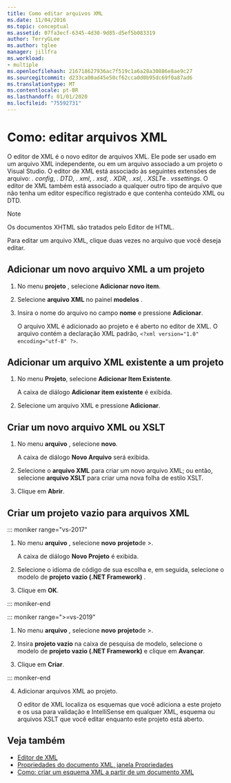 ```yaml
---
title: Como editar arquivos XML
ms.date: 11/04/2016
ms.topic: conceptual
ms.assetid: 07fa3ecf-6345-4d30-9d85-d5ef5b083319
author: TerryGLee
ms.author: tglee
manager: jillfra
ms.workload:
- multiple
ms.openlocfilehash: 216718627936ac7f519c1a6a28a30886e8ae9c27
ms.sourcegitcommit: d233ca00ad45e50cf62cca0d0b95dc69f0a87ad6
ms.translationtype: MT
ms.contentlocale: pt-BR
ms.lasthandoff: 01/01/2020
ms.locfileid: "75592731"
---
```

# <a name="how-to-edit-xml-files"></a>Como: editar arquivos XML

O editor de XML é o novo editor de arquivos XML. Ele pode ser usado em um arquivo XML independente, ou em um arquivo associado a um projeto o Visual Studio. O editor de XML está associado às seguintes extensões de arquivo: *. config*, *. DTD*, *. xml*, *. xsd*, *. XDR*, *. xsl*, *. XSLT*e *. vssettings*. O editor de XML também está associado a qualquer outro tipo de arquivo que não tenha um editor específico registrado e que contenha conteúdo XML ou DTD.

> [!NOTE]
> Os documentos XHTML são tratados pelo Editor de HTML.

Para editar um arquivo XML, clique duas vezes no arquivo que você deseja editar.

## <a name="add-a-new-xml-file-to-a-project"></a>Adicionar um novo arquivo XML a um projeto

1. No menu **projeto** , selecione **Adicionar novo item**.

2. Selecione **arquivo XML** no painel **modelos** .

3. Insira o nome do arquivo no campo **nome** e pressione **Adicionar**.

   O arquivo XML é adicionado ao projeto e é aberto no editor de XML. O arquivo contém a declaração XML padrão, `<?xml version="1.0" encoding="utf-8" ?>`.

## <a name="add-an-existing-xml-file-to-a-project"></a>Adicionar um arquivo XML existente a um projeto

1. No menu **Projeto**, selecione **Adicionar Item Existente**.

   A caixa de diálogo **Adicionar item existente** é exibida.

2. Selecione um arquivo XML e pressione **Adicionar**.

## <a name="create-a-new-xml-or-xslt-file"></a>Criar um novo arquivo XML ou XSLT

1. No menu **arquivo** , selecione **novo**.

   A caixa de diálogo **Novo Arquivo** será exibida.

2. Selecione o **arquivo XML** para criar um novo arquivo XML; ou então, selecione **arquivo XSLT** para criar uma nova folha de estilo XSLT.

3. Clique em **Abrir**.

## <a name="create-an-empty-project-for-xml-files"></a>Criar um projeto vazio para arquivos XML

::: moniker range="vs-2017"

1. No menu **arquivo** , selecione **novo** **projeto**de >.

   A caixa de diálogo **Novo Projeto** é exibida.

2. Selecione o idioma de código de sua escolha e, em seguida, selecione o modelo de **projeto vazio (.NET Framework)** .

3. Clique em **OK**.

::: moniker-end

::: moniker range=">=vs-2019"

1. No menu **arquivo** , selecione **novo** **projeto**de >.

2. Insira **projeto vazio** na caixa de pesquisa de modelo, selecione o modelo de **projeto vazio (.NET Framework)** e clique em **Avançar**.

3. Clique em **Criar**.

::: moniker-end

4. Adicionar arquivos XML ao projeto.

   O editor de XML localiza os esquemas que você adiciona a este projeto e os usa para validação e IntelliSense em qualquer XML, esquema ou arquivos XSLT que você editar enquanto este projeto está aberto.

## <a name="see-also"></a>Veja também

- [Editor de XML](../xml-tools/xml-editor.md)
- [Propriedades do documento XML, janela Propriedades](../xml-tools/xml-document-properties-properties-window.md)
- [Como: criar um esquema XML a partir de um documento XML](../xml-tools/how-to-create-an-xml-schema-from-an-xml-document.md)
